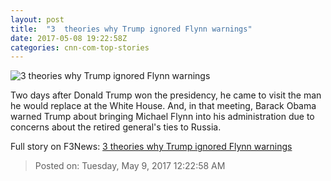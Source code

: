 ```yaml
---
layout: post
title:  "3  theories why Trump ignored Flynn warnings"
date: 2017-05-08 19:22:58Z
categories: cnn-com-top-stories
---
```


![3  theories why Trump ignored Flynn warnings](http://i2.cdn.cnn.com/cnnnext/dam/assets/170508112502-02-obama-trump-oval-office-1110-restricted-super-tease.jpg)

Two days after Donald Trump won the presidency, he came to visit the man he would replace at the White House. And, in that meeting, Barack Obama warned Trump about bringing Michael Flynn into his administration due to concerns about the retired general's ties to Russia.


Full story on F3News: [3  theories why Trump ignored Flynn warnings](http://www.f3nws.com/n/b3QxBD)

> Posted on: Tuesday, May 9, 2017 12:22:58 AM
